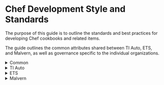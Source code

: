 # Chef Development Style and Standards
The purpose of this guide is to outline the standards and best practices for developing Chef cookbooks and related items.

The guide outlines the common attributes shared between TI Auto, ETS, and Malvern, as well as governance specific to the individual organizations.

<details><summary>Common</summary>

### Style Guide

#### Naming Convention
:warning: All names should contain underscores instead of hyphens.

##### Cookbook
- The cookbook name should be clear and describe the unit of configuration the cookbook is managing.

##### Recipes
- The recipe name should describe the purpose of the recipe.

##### Attribute
- The attribute name should be lowercase.
- Attributes within a cookbook must have the cookbook name first and the attribute name second. This will avoid potential override conflicts with attributes in other cookbooks or environment files.

##### Role
- The role name should be descriptive and named according to the value set within the role.

#### Documentation

##### README.md
- All cookbooks should contain a README.md file with the following sections.
    - Recipes to consume
    - Requirements
        - Required platform
        - Chef version
        - Required cookbooks
    - Resources
        - Custom resource actions
        - Parameters
        - Usage
    - Default attributes
    - Usage
    - Testing instructions
    - Issue tracking
        - Link to JIRA queue used to log issues related to the cookbook
    - uCern
        - Link to related uCern group and wiki page
    - Contributing
        - Steps necessary to contribute to the cookbook

##### Headers
- All Chef managed files and templates should have a header indicating that the file is managed by Chef with a link to the owning cookbook's source control repository.

##### Artifacts
- All cookbooks must be uploaded to Cerner Chef Supermarket and Chef environments and Spork.
- All Supermarket and Chef uploads must occur from Electric Commander.

#### Formatting
- Use two spaces for indentation.
- Limit lines to 120 characters.
- Use snake case for naming variables, methods, files, and directories.
- Use camel case for naming classes and modules.
- Code comments should be succinct. Remove irrelevant comments from code.

### Behavior

#### Idempotency
- All recipes, cookbooks, and custom resources should be safe to run multiple times in sequence with identical results and should only act when necessary.

#### Attribute Handling

##### Validation
- Validate attributes prior to use.
    - Raise an exception if the required attribute is in an invalid format.
    - Raise an exception or log a warning and return (depending on the criticality) if the required attribute is missing.

##### Default Attributes
- Default attributes should be used unless a higher level is required.
    - It is necessary to allow consumers to override attributes in roles, environment, or wrapper cookbooks.

#### Configuration

##### System Configuration
 - When altering system configuration, use the conf.d custom configuration methodology.
 - http://blog.siphos.be/2013/05/the-linux-d-approach/

##### Local Mode
- When executing the Chef client in local mode, a separate configuration file must be created instead of using the standard client.rb in the Chef configuration directory.

##### Configuration Repositories
| Organization | Repo location |
| ------------ | ------------- |
|ETS | https://github.cerner.com/ets/ets_chef-repo |
|CWXTI Auto | https://github.cerner.com/CWXAutomation |
|Malvern | https://github.cerner.com/cernerhs-cwx-ti |

### Process

#### Static Code Analysis/Linting
Use cookstyle via rubocop to validate cookbooks are following established Chef/Ruby coding style guidelines.

#### Testing

##### Unit
- Leverage ChefSpec for unit testing when possible
- Libraries should be unit tested.

##### Integration
- Test local through frameworks such as Test Kitchen.
- Inspec tests are preferred, but serverspec is also acceptable.
- Dependency on external services should be avoided. Leverage fixture cookbooks as needed.

##### Pull Request
- Unit testing execution and integration testing via openstack is recommended.

#### Source Control
- All code and configuration must be committed to a source control repository.
- Source controlled configuration will be uploaded to Chef via a CI/CD tool such as Jenkins or Spork.

#### Code Review

##### Dev or non-master branch
- Two +1 with at least one architect reviewing.
- Test evidence can be provided by the developer.

##### Prod or master branch
- Two +1 with at least one architect reviewing.
- Test evidence is required and must be executed by a non-contributor to the code changes.

#### Releasing
- Use semantic versioning for applying version numbers.
    - http://semver.org/

</details>

<details><summary>TI Auto</summary>

### Style Guide

#### Naming Convention

##### Cookbook
- Cookbooks should be named according to the following table.

| Cookbook Type | Naming Standard | Example Name |
| ------------- | --------------- | ------------ |
|CernerWorks Tech Stack Role Cookbook | cwx_<tech_stack>_role | cwx_linux_role |
|CernerWorks Tech Improvement Automation Developed Cookbook | cwxtiauto_<cookbook_name> | cwxtiauto_logdir |
|Client Ops Developed Cookbook | clientops_<cookbook_name> | clientops_zabbix |

##### Roles
- All roles should be created in the cwx_chef_config GitHub repository (https://github.cerner.com/CWxAutomation/cwx_chef_config) within the roles directory.

:white_check_mark: **Example:** roles/example_region.rb
```
name "example_region"

description "Example Region Nodes"

default_attributes(
  cwx: {
    region: 'example'
  }
}
```

##### Conf.d
```
zzz-cerner-<subsys name>.<ext>
```
:warning:Some services on Red Hat Enterprise Linux do not support the conf.d convention.

#### Documentation

##### README.md
:white_check_mark: **Example README.md**

https://github.cerner.com/CWxAutomation/cwxtiauto_java_patching/blob/master/README.md

:white_check_mark: **Example README.md with Custom Resources**

https://github.cerner.com/CWxAutomation/cwxtiauto_lvm/blob/dev/README.md

##### Headers
:white_check_mark: **Example**
```
# This file is managed by the cwxtiauto_example Chef cookbook and manual changes will be erased on the next chef-client run
# More information on this cookbook can be found at https://github.cerner.com/CWxAutomation/cwxtiauto_example
```

### Behavior

#### Attribute Handling

##### Standard Attributes
- Standard attributes are defined by roles in the Chef environment and assigned to nodes. More information on currently developed standard attributes can be found at the cwx_chef_config repository (https://github.cerner.com/CWxAutomation/cwx_chef_config).
    - **node['cwx']['tech_stack']**
        - Used when flexing based on the technology stack of the given node.
        - Set via a role cookbook.
        - Valid values:

        | Valid Value | Details |
        | ----------- | ------- |
        |724midtier | 724 DTV (Level 2) midtier node|
        |724roapp | 724 Read Only (Level 1) Millennium application node|
        |724rodb | 724 Read Only (Level 1) Millennium database node|
        |camm | CAMM node|
        |gluster | gluster node|
        |ibus | iBus node|
        |millapp | Millennium application node|
        |millcombo | Millennium application/database node (full stack)|
        |milldb | Millennium database node|
        |nfs | NFS node|
        |p2 | P2Sentinel node|
        |was | WAS on Linux node|

    - **node['cwx']['region']**
        - Used when flexing based on the region of a given node.
        - Set via role cookbook.
        - Valid values:

        | Valid Value | Details |
        | ----------- | ------- |
        |clientops_australia | CernerWorks Client Ops Australia Region|
        |clientops_canada | CernerWorks Client Ops Canada Region|
        |clientops_central | CernerWorks Client Ops Central US Region|
        |clientops_federal | CernerWorks Client Ops Federal Region|
        |clientops_france | CernerWorks Client Ops France Region|
        |clientops_global | CernerWorks Client Ops Global Region (Generic)|
        |clientops_midwest | CernerWorks Client Ops Midwest US Region|
        |clientops_northatlantic | CernerWorks Client Ops Northatlantic US Region|
        |clientops_southeast | CernerWorks Client Ops Southeast US Region|
        |clientops_uk | CernerWorks Client Ops UK Region|
        |clientops_west | CernerWorks Client Ops West US Region|
        |ehosting | CernerWorks eHosting Region|
        |internal | CernerWorks Internal Region|

    - **node['server']['data_center']**
        - Used when flexing based on the data center of a given node.
        - Set via role cookbook.
        - Valid values:

        | Valid Value | Details |
        | ----------- | ------- |
        |AUS_IR | Australia IR Data Center|
        |AUS_LDR | Australia LDR Data Center|
        |CD_Q9 | Canada Q9 Data Center|
        |CD_SUNGARD | Canada Sungard Data Center|
        |FRA_PA4 | France PA4 Data Center|
        |INJAZAT | Injazat (UAE) Data Center|
        |KC1 | KC1 Data Center|
        |KC2 | KC2 Data Center|
        |KC3 | KC3 Data Center|
        |KC4 | KC4 Data Center|
        |KC5 | KC5 Data Center|
        |KC6 | KC6 Data Center|
        |KC7 | KC7 Data Center|
        |LS1 | LS1 Data Center|
        |LS2 | LS2 Data Center|
        |LS3 | LS3 Data Center|
        |LS4 | LS4 Data Center|
        |LS5 | LS5 Data Center|
        |LS6 | LS6 Data Center|
        |LS7 | LS7 Data Center|
        |UK_CL3 | UK CL3 Data Center|
        |UK_LD5 | UK LD5 Data Center|

    - **node['server']['onsite']**
        - Used when flexing based on whether a node is located at a client site.
        - Set via role cookbook.
        - Valid values:

        | Valid Value | Details |
        | ----------- | ------- |
        |true | Node is located at a client site|
        |nil | Node is not located at a client site|

##### Feature Attributes
- If a cookbook will perform an action that is client-impacting or would normally require a scheduled event with the client, use a feature attribute to prevent that action from running without explicit specification.

#### Logging
Standard logging configurations for all executions of 'chef-client' are managed by the cwx_linux_role cookbook (https://github.cerner.com/CWxAutomation/cwx_linux_role).
:warning: Modifying the logging configuration manually may results in incomplete logging and failure to properly execute 'chef-client' on the server.

##### Location
Current log for 'chef-client' executions is **/var/log/chef/chef-client.log** on servers within the **cernerworks_rho** Chef organization.
```
view /var/log/chef/chef-client.log
```

##### Configuration
Chef reads logging configurations from the **client.rb** file located in the **/etc/chef** directory.

**Items**
The following configuration items are found within the **client.rb** file.
|Item|
|----|
|chef_server_url|
|validation_client_name|
|log_location|
|log_level|
|node_name|
|trusted_certs_dir|

For detailed information on the configuration items, please see the official Chef [documentation](https://docs.chef.io/config_rb_client.html).

**Example**

The following **client.rb** is a correct example of what to expect on a server managed by Chef.
```
chef_server_url "https://cwxtiauto01.cernerasp.com/organizations/cernerworks"
validation_client_name "chef-validator"
log_location "/var/log/chef/chef-client.log"
log_level :info
node_name "cwimmo72402.cernerasp.com"
trusted_certs_dir "/etc/chef/trusted_certs"
```

##### Rotation
Logs are rotated every week using [logrotate](https://linux.die.net/man/8/logrotate) and kept for four weeks as compressed files.

**Location**

The logrotate configuration file for Chef logs is found within the **/etc/logrotate.d/chef** file.

```
view /etc/logrotate.d/chef
```

**Configuration**

The following configuration items are currently utilized in the logrotate configuration.

| Item | Description |
| ---- | ----------- |
|weekly | Logs are rotated weekly. |
|rotate 4 | Logs are kept four weeks. |
|compress | Logs are compressed when located. |

**Example**

An example of a correct logrotate configuration file for Chef is as follows.

```
/var/log/chef/chef-client.log {
        weekly
        rotate 4
        compress
}
```
:heavy_exclamation_mark: Manual modifications to any of the logging files managed by Chef will be overwritten when 'chef-client' is ran.

</details>

<details><summary>ETS</summary>

</details>

<details><summary>Malvern</summary>

</details>